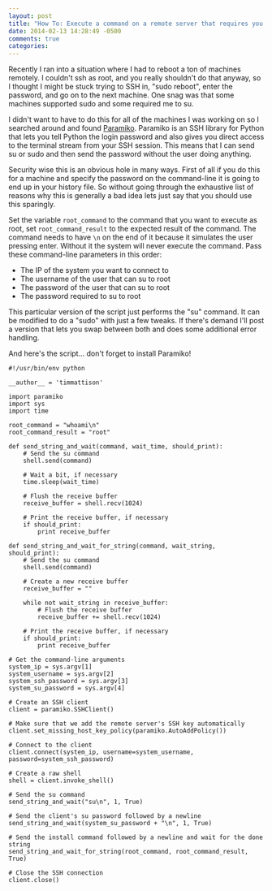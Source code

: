 ```yaml
---
layout: post
title: "How To: Execute a command on a remote server that requires you to su or sudo"
date: 2014-02-13 14:28:49 -0500
comments: true
categories: 
---
```

Recently I ran into a situation where I had to reboot a ton of machines remotely.  I couldn't ssh as root, and you really shouldn't do that anyway, so I thought I might be stuck trying to SSH in, "sudo reboot", enter the password, and go on to the next machine.  One snag was that some machines supported sudo and some required me to su.

I didn't want to have to do this for all of the machines I was working on so I searched around and found [Paramiko](https://github.com/paramiko/paramiko).  Paramiko is an SSH library for Python that lets you tell Python the login password and also gives you direct access to the terminal stream from your SSH session.  This means that I can send su or sudo and then send the password without the user doing anything.

Security wise this is an obvious hole in many ways.  First of all if you do this for a machine and specify the password on the command-line it is going to end up in your history file.  So without going through the exhaustive list of reasons why this is generally a bad idea lets just say that you should use this sparingly.

Set the variable `root_command` to the command that you want to execute as root, set `root_command_result` to the expected result of the command.  The command needs to have `\n` on the end of it because it simulates the user pressing enter.  Without it the system will never execute the command.  Pass these command-line parameters in this order:

* The IP of the system you want to connect to
* The username of the user that can su to root
* The password of the user that can su to root
* The password required to su to root

This particular version of the script just performs the "su" command.  It can be modified to do a "sudo" with just a few tweaks.  If there's demand I'll post a version that lets you swap between both and does some additional error handling.

And here's the script... don't forget to install Paramiko!

```
#!/usr/bin/env python

__author__ = 'timmattison'

import paramiko
import sys
import time

root_command = "whoami\n"
root_command_result = "root"

def send_string_and_wait(command, wait_time, should_print):
    # Send the su command
    shell.send(command)

    # Wait a bit, if necessary
    time.sleep(wait_time)

    # Flush the receive buffer
    receive_buffer = shell.recv(1024)

    # Print the receive buffer, if necessary
    if should_print:
        print receive_buffer

def send_string_and_wait_for_string(command, wait_string, should_print):
    # Send the su command
    shell.send(command)

    # Create a new receive buffer
    receive_buffer = ""

    while not wait_string in receive_buffer:
        # Flush the receive buffer
        receive_buffer += shell.recv(1024)

    # Print the receive buffer, if necessary
    if should_print:
        print receive_buffer

# Get the command-line arguments
system_ip = sys.argv[1]
system_username = sys.argv[2]
system_ssh_password = sys.argv[3]
system_su_password = sys.argv[4]

# Create an SSH client
client = paramiko.SSHClient()

# Make sure that we add the remote server's SSH key automatically
client.set_missing_host_key_policy(paramiko.AutoAddPolicy())

# Connect to the client
client.connect(system_ip, username=system_username, password=system_ssh_password)

# Create a raw shell
shell = client.invoke_shell()

# Send the su command
send_string_and_wait("su\n", 1, True)

# Send the client's su password followed by a newline
send_string_and_wait(system_su_password + "\n", 1, True)

# Send the install command followed by a newline and wait for the done string
send_string_and_wait_for_string(root_command, root_command_result, True)

# Close the SSH connection
client.close()
```
